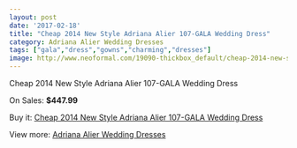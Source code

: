 ```yaml
---
layout: post
date: '2017-02-18'
title: "Cheap 2014 New Style Adriana Alier 107-GALA Wedding Dress"
category: Adriana Alier Wedding Dresses
tags: ["gala","dress","gowns","charming","dresses"]
image: http://www.neoformal.com/19090-thickbox_default/cheap-2014-new-style-adriana-alier-107-gala-wedding-dress.jpg
---
```

Cheap 2014 New Style Adriana Alier 107-GALA Wedding Dress

On Sales: **$447.99**
<a href="https://www.neoformal.com/en/adriana-alier-wedding-dresses-2014/6109-cheap-2014-new-style-adriana-alier-107-gala-wedding-dress.html"><amp-img layout="responsive" width="600" height="600" src="//www.neoformal.com/19090-thickbox_default/cheap-2014-new-style-adriana-alier-107-gala-wedding-dress.jpg" alt="Cheap 2014 New Style Adriana Alier 107-GALA Wedding Dress 0" /></a>
<a href="https://www.neoformal.com/en/adriana-alier-wedding-dresses-2014/6109-cheap-2014-new-style-adriana-alier-107-gala-wedding-dress.html"><amp-img layout="responsive" width="600" height="600" src="//www.neoformal.com/19091-thickbox_default/cheap-2014-new-style-adriana-alier-107-gala-wedding-dress.jpg" alt="Cheap 2014 New Style Adriana Alier 107-GALA Wedding Dress 1" /></a>

Buy it: [Cheap 2014 New Style Adriana Alier 107-GALA Wedding Dress](https://www.neoformal.com/en/adriana-alier-wedding-dresses-2014/6109-cheap-2014-new-style-adriana-alier-107-gala-wedding-dress.html "Cheap 2014 New Style Adriana Alier 107-GALA Wedding Dress")

View more: [Adriana Alier Wedding Dresses](https://www.neoformal.com/en/79-adriana-alier-wedding-dresses-2014 "Adriana Alier Wedding Dresses")